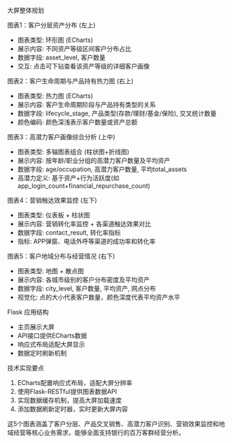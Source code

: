 大屏整体规划

  图表1：客户分层资产分布 (左上)
   - 图表类型: 环形图 (ECharts)
   - 展示内容: 不同资产等级区间客户分布占比
   - 数据字段: asset_level, 客户数量
   - 交互: 点击可下钻查看该资产等级的详细客户画像

  图表2：客户生命周期与产品持有热力图 (右上)
   - 图表类型: 热力图 (ECharts)
   - 展示内容: 客户生命周期阶段与产品持有类型的关系
   - 数据字段: lifecycle_stage, 产品类型(存款/理财/基金/保险), 交叉统计数量
   - 颜色编码: 颜色深浅表示客户数量或资产总额

  图表3：高潜力客户画像综合分析 (上中)
   - 图表类型: 多轴图表组合 (柱状图+折线图)
   - 展示内容: 按年龄/职业分组的高潜力客户数量及平均资产
   - 数据字段: age/occupation, 高潜力客户数量, 平均total_assets
   - 高潜力定义: 基于资产+行为活跃度(如app_login_count+financial_repurchase_count)

  图表4：营销触达效果监控 (左下)
   - 图表类型: 仪表板 + 柱状图
   - 展示内容: 营销转化率监控 + 各渠道触达效果对比
   - 数据字段: contact_result, 转化率指标
   - 指标: APP弹窗、电话外呼等渠道的成功率和转化率

  图表5：客户地域分布与经营情况 (右下)
   - 图表类型: 地图 + 散点图
   - 展示内容: 各城市级别的客户分布密度及平均资产
   - 数据字段: city_level, 客户数量, 平均资产, 网点分布
   - 视觉化: 点的大小代表客户数量，颜色深度代表平均资产水平

  Flask 应用结构
   - 主页展示大屏
   - API接口提供ECharts数据
   - 响应式布局适配大屏显示
   - 数据定时刷新机制

  技术实现要点
   1. ECharts配置响应式布局，适配大屏分辨率
   2. 使用Flask-RESTful提供图表数据API
   3. 实现数据缓存机制，提高大屏加载速度
   4. 添加数据刷新定时器，实时更新大屏内容

  这5个图表涵盖了客户分层、产品交叉销售、高潜力客户识别、营销效果监控和地域经营等核心业务需求，能够全面支持银行的百万客群经营分析。
